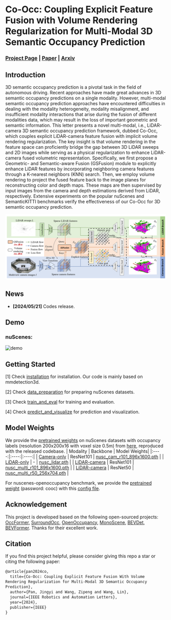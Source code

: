 # Co-Occ: Coupling Explicit Feature Fusion with Volume Rendering Regularization for Multi-Modal 3D Semantic Occupancy Prediction

### [Project Page](https://rorisis.github.io/Co-Occ_project-page/) | [Paper](https://ieeexplore.ieee.org/document/10517470) | [Arxiv](https://arxiv.org/abs/2404.04561) 

## Introduction
3D semantic occupancy prediction is a pivotal task in the field of autonomous driving. Recent approaches have made great advances in 3D semantic occupancy predictions on a single modality. However, multi-modal semantic occupancy prediction approaches have encountered difficulties in dealing with the modality heterogeneity, modality misalignment, and insufficient modality interactions that arise during the fusion of different modalities data, which may result in the loss of important geometric and semantic information. This letter presents a novel multi-modal, i.e., LiDAR-camera 3D semantic occupancy prediction framework, dubbed Co-Occ, which couples explicit LiDAR-camera feature fusion with implicit volume rendering regularization. The key insight is that volume rendering in the feature space can proficiently bridge the gap between 3D LiDAR sweeps and 2D images while serving as a physical regularization to enhance LiDAR-camera fused volumetric representation. Specifically, we first propose a Geometric- and Semantic-aware Fusion (GSFusion) module to explicitly enhance LiDAR features by incorporating neighboring camera features through a K-nearest neighbors (KNN) search. Then, we employ volume rendering to project the fused feature back to the image planes for reconstructing color and depth maps. These maps are then supervised by input images from the camera and depth estimations derived from LiDAR, respectively. Extensive experiments on the popular nuScenes and SemanticKITTI benchmarks verify the effectiveness of our Co-Occ for 3D semantic occupancy prediction.

![framework](./assets/framework.png)

## News

- **[2024/05/21]** Codes release.

## Demo

### nuScenes:
![demo](./assets/demo.gif)

## Getting Started

[1] Check [installation](docs/install.md) for installation. Our code is mainly based on mmdetection3d.

[2] Check [data_preparation](docs/prepare_dataset.md) for preparing nuScenes datasets.

[3] Check [train_and_eval](docs/train_and_eval.md) for training and evaluation.

[4] Check [predict_and_visualize](docs/predict_and_visualize.md) for prediction and visualization.


## Model Weights
We provide the [pretrained weights](https://drive.google.com/drive/folders/1-C68XFHSseRTd1V54mNc3pLzDGFfsnY1) on nuScenes datasets with occupancy labels (resolution 200x200x16 with voxel size 0.5m) from [here](https://github.com/weiyithu/SurroundOcc/blob/main/docs/data.md), reproduced with the released codebase.
| Modality | Backbone | Model Weights|
|:----:|:----:|:----:|
| [Camera-only](projects/configs/coocc_nusc/coocc_cam_r101_896x1600.py) | ResNet101 | [nusc_cam_r101_896x1600.pth](https://drive.google.com/drive/folders/1-C68XFHSseRTd1V54mNc3pLzDGFfsnY1) | 
| [LiDAR-only](/projects/configs/coocc_nusc/coocc_lidar.py) | - | [nusc_lidar.pth](https://drive.google.com/drive/folders/1-C68XFHSseRTd1V54mNc3pLzDGFfsnY1) |
| [LiDAR-camera](projects/configs/coocc_nusc/coocc_multi_r101_896x1600.py) | ResNet101 | [nusc_multi_r101_896x1600.pth](https://drive.google.com/drive/folders/1-C68XFHSseRTd1V54mNc3pLzDGFfsnY1) |
| [LiDAR-camera](projects/configs/coocc_nusc/coocc_multi_r50_256x704.py) | ResNet50 | [nusc_multi_r50_256x704.pth](https://drive.google.com/drive/folders/1-C68XFHSseRTd1V54mNc3pLzDGFfsnY1) | 

For nuscenes-openoccupancy benchmark, we provide the [pretrained weight](https://pan.baidu.com/s/1FxJSdpiZxveUcHDfLJ4-QA?pwd=cooc) (password: cooc) with this [config file](https://github.com/Rorisis/Co-Occ/blob/main/projects/configs/coocc_nusc/coocc_multi_r101_openoccupancy.py).

## Acknowledgement

This project is developed based on the following open-sourced projects: [OccFormer](https://github.com/zhangyp15/OccFormer/tree/main), [SurroundOcc](https://github.com/weiyithu/SurroundOcc), [OpenOccupancy](https://github.com/JeffWang987/OpenOccupancy/tree/main), [MonoScene](https://github.com/astra-vision/MonoScene), [BEVDet](https://github.com/HuangJunJie2017/BEVDet), [BEVFormer](https://github.com/fundamentalvision/BEVFormer). Thanks for their excellent work.

## Citation

If you find this project helpful, please consider giving this repo a star or citing the following paper:
```
@article{pan2024co,
  title={Co-Occ: Coupling Explicit Feature Fusion With Volume Rendering Regularization for Multi-Modal 3D Semantic Occupancy Prediction},
  author={Pan, Jingyi and Wang, Zipeng and Wang, Lin},
  journal={IEEE Robotics and Automation Letters},
  year={2024},
  publisher={IEEE}
}
```

